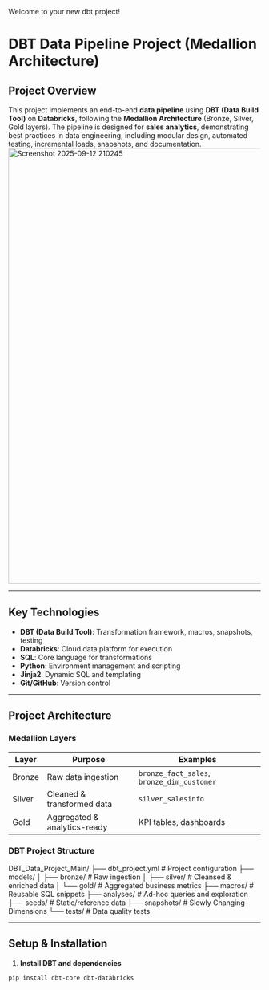 Welcome to your new dbt project!
# DBT Data Pipeline Project (Medallion Architecture)

## Project Overview
This project implements an end-to-end **data pipeline** using **DBT (Data Build Tool)** on **Databricks**, following the **Medallion Architecture** (Bronze, Silver, Gold layers). The pipeline is designed for **sales analytics**, demonstrating best practices in data engineering, including modular design, automated testing, incremental loads, snapshots, and documentation.
<img width="1908" height="869" alt="Screenshot 2025-09-12 210245" src="https://github.com/user-attachments/assets/e8c08eb9-5266-4899-8e92-f341ed35d91d" />

---

## Key Technologies
- **DBT (Data Build Tool)**: Transformation framework, macros, snapshots, testing  
- **Databricks**: Cloud data platform for execution  
- **SQL**: Core language for transformations  
- **Python**: Environment management and scripting  
- **Jinja2**: Dynamic SQL and templating  
- **Git/GitHub**: Version control  

---

## Project Architecture

### Medallion Layers
| Layer   | Purpose                         | Examples                        |
|---------|---------------------------------|--------------------------------|
| Bronze  | Raw data ingestion              | `bronze_fact_sales`, `bronze_dim_customer` |
| Silver  | Cleaned & transformed data      | `silver_salesinfo`             |
| Gold    | Aggregated & analytics-ready    | KPI tables, dashboards         |

### DBT Project Structure
DBT_Data_Project_Main/
├── dbt_project.yml # Project configuration
├── models/
│ ├── bronze/ # Raw ingestion
│ ├── silver/ # Cleansed & enriched data
│ └── gold/ # Aggregated business metrics
├── macros/ # Reusable SQL snippets
├── analyses/ # Ad-hoc queries and exploration
├── seeds/ # Static/reference data
├── snapshots/ # Slowly Changing Dimensions
└── tests/ # Data quality tests


---

## Setup & Installation

1. **Install DBT and dependencies**
```bash
pip install dbt-core dbt-databricks
